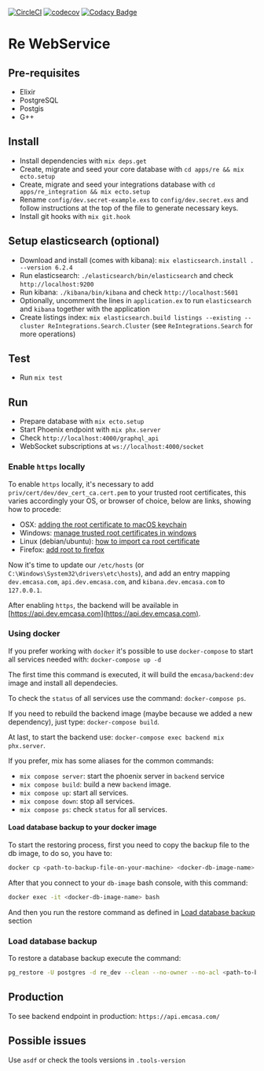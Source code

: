 [![CircleCI](https://circleci.com/gh/emcasa/backend.svg?style=svg)](https://circleci.com/gh/emcasa/backend)
[![codecov](https://codecov.io/gh/emcasa/backend/branch/master/graph/badge.svg)](https://codecov.io/gh/emcasa/backend)
[![Codacy Badge](https://api.codacy.com/project/badge/Grade/96ac2f098f0342619ecd90cd3df6c4da)](https://www.codacy.com/app/pmargreff/backend?utm_source=github.com&amp;utm_medium=referral&amp;utm_content=emcasa/backend&amp;utm_campaign=Badge_Grade)

# Re WebService

## Pre-requisites

* Elixir
* PostgreSQL
* Postgis
* G++

## Install

* Install dependencies with `mix deps.get`
* Create, migrate and seed your core database with `cd apps/re && mix ecto.setup`
* Create, migrate and seed your integrations database with `cd apps/re_integration && mix ecto.setup`
* Rename `config/dev.secret-example.exs` to `config/dev.secret.exs` and follow instructions at the top of the file to generate necessary keys.
* Install git hooks with `mix git.hook`

## Setup elasticsearch (optional)

* Download and install (comes with kibana): `mix elasticsearch.install . --version 6.2.4`
* Run elasticsearch: `./elasticsearch/bin/elasticsearch` and check `http://localhost:9200`
* Run kibana: `./kibana/bin/kibana` and check `http://localhost:5601`
* Optionally, uncomment the lines in `application.ex` to run `elasticsearch` and `kibana` together with the application
* Create listings index: `mix elasticsearch.build listings --existing --cluster ReIntegrations.Search.Cluster` (see `ReIntegrations.Search` for more operations)

## Test

* Run `mix test`

## Run

* Prepare database with `mix ecto.setup`
* Start Phoenix endpoint with `mix phx.server`
* Check `http://localhost:4000/graphql_api`
* WebSocket subscriptions at `ws://localhost:4000/socket`

### Enable `https` locally

To enable `https` locally, it's necessary to add `priv/cert/dev/dev_cert_ca.cert.pem` to your trusted root certificates, this varies accordingly your OS, or browser of choice, below are links, showing how to procede:

* OSX: [adding the root certificate to macOS keychain][0]
* Windows: [manage trusted root certificates in windows][1]
* Linux (debian/ubuntu): [how to import ca root certificate][2]
* Firefox: [add root to firefox][3]

Now it's time to update our `/etc/hosts` (or `C:\Windows\System32\drivers\etc\hosts`), and add an entry mapping `dev.emcasa.com`, `api.dev.emcasa.com`, and `kibana.dev.emcasa.com` to `127.0.0.1`.

After enabling `https`, the backend will be available in [https://api.dev.emcasa.com](https://api.dev.emcasa.com).

### Using docker

If you prefer working with `docker` it's possible to use `docker-compose` to start all services needed with: `docker-compose up -d`

The first time this command is executed, it will build the `emcasa/backend:dev` image and install all dependecies.

To check the `status` of all services use the command: `docker-compose ps`.

If you need to rebuild the backend image (maybe because we added a new dependency), just type: `docker-compose build`.

At last, to start the backend use: `docker-compose exec backend mix phx.server`.

If you prefer, mix has some aliases for the common commands:

* `mix compose server`: start the phoenix server in `backend` service
* `mix compose build`: build a new `backend` image.
* `mix compose up`: start all services.
* `mix compose down`: stop all services.
* `mix compose ps`: check `status` for all services.

#### Load database backup to your docker image

To start the restoring process, first you need to copy the backup file to the db image, to do so, you have to:

```bash
docker cp <path-to-backup-file-on-your-machine> <docker-db-image-name>:<path-inside-docker-image>

```

After that you connect to your `db-image` bash console, with this command:
```bash
docker exec -it <docker-db-image-name> bash
```

And then you run the restore command as defined in [Load database backup](#load-database-backup) section

### Load database backup

To restore a database backup execute the command:

```bash
pg_restore -U postgres -d re_dev --clean --no-owner --no-acl <path-to-backup-file>
```

## Production

To see backend endpoint in production: `https://api.emcasa.com/`

## Possible issues

Use `asdf` or check the tools versions in `.tools-version`

[0]: https://deliciousbrains.com/ssl-certificate-authority-for-local-https-development/#adding-root-cert-macos-keychain
[1]: https://www.thewindowsclub.com/manage-trusted-root-certificates-windows
[2]: https://thomas-leister.de/en/how-to-import-ca-root-certificate/#linux-debian-ubuntu
[3]: https://wiki.mozilla.org/CA/AddRootToFirefox
